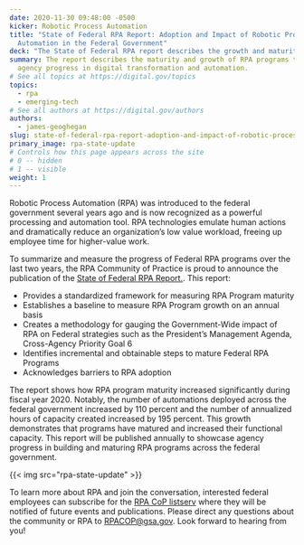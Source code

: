 ```yaml
---
date: 2020-11-30 09:48:00 -0500
kicker: Robotic Process Automation
title: "State of Federal RPA Report: Adoption and Impact of Robotic Process
  Automation in the Federal Government"
deck: "The State of Federal RPA report describes the growth and maturity of Federal RPA Programs to convey agency progress in digital transformation and automation."
summary: The report describes the maturity and growth of RPA programs to convey
  agency progress in digital transformation and automation.
# See all topics at https://digital.gov/topics
topics:
  - rpa
  - emerging-tech
# See all authors at https://digital.gov/authors
authors:
  - james-geoghegan
slug: state-of-federal-rpa-report-adoption-and-impact-of-robotic-process-automation-in-the-federal-government
primary_image: rpa-state-update
# Controls how this page appears across the site
# 0 -- hidden
# 1 -- visible
weight: 1
---
```


Robotic Process Automation (RPA) was introduced to the federal government several years ago and is now recognized as a powerful processing and automation tool. RPA technologies emulate human actions and dramatically reduce an organization’s low value workload, freeing up employee time for higher-value work.



To summarize and measure the progress of Federal RPA programs over the last two years, the RPA Community of Practice is proud to announce the publication of the [State of Federal RPA Report.](https://digital.gov/guides/rpa/state-of-federal-rpa/). This report:  
- Provides a standardized framework for measuring RPA Program maturity
- Establishes a baseline to measure RPA Program growth on an annual basis
- Creates a methodology for gauging the Government-Wide impact of RPA on Federal strategies such as the President’s Management Agenda, Cross-Agency Priority Goal 6
- Identifies incremental and obtainable steps to mature Federal RPA Programs
- Acknowledges barriers to RPA adoption

The report shows how RPA program maturity increased significantly during fiscal year 2020. Notably, the number of automations deployed across the federal government increased by 110 percent and the number of annualized hours of capacity created increased by 195 percent. This growth demonstrates that programs have matured and increased their functional capacity. This report will be published annually to showcase agency progress in building and maturing RPA programs across the federal government. 

{{< img src="rpa-state-update" >}}

To learn more about RPA and join the conversation, interested federal employees can subscribe for the [RPA CoP listserv](https://digital.gov/communities/rpa/) where they will be notified of future events and publications. Please direct any questions about the community or RPA to [RPACOP@gsa.gov](mailto:RPACOP@gsa.gov). Look forward to hearing from you! 
